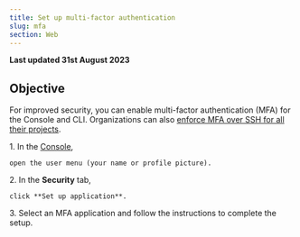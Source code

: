 ```yaml
---
title: Set up multi-factor authentication
slug: mfa
section: Web
---
```


**Last updated 31st August 2023**



## Objective  

For improved security, you can enable multi-factor authentication (MFA) for the Console and CLI.
Organizations can also [enforce MFA over SSH for all their projects](../../development/ssh/_index.md#multifactor-authentication-mfa-over-ssh).

1\.  In the [Console](../../administration/web/_index.md),

    open the user menu (your name or profile picture).

2\.  In the **Security** tab,

    click **Set up application**.

3\.  Select an MFA application and follow the instructions to complete the setup.

